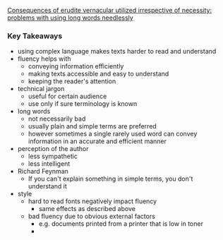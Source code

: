  [Consequences of erudite vernacular utilized irrespective of necessity: problems with using long words needlessly](https://cahill.people.unm.edu/480-21/Oppenheimer-2006-Applied_Cognitive_Psychology.pdf)

### Key Takeaways
+ using complex language makes texts harder to read and understand
+ fluency helps with
	+ conveying information efficiently
	+ making texts accessible and easy to understand
	+ keeping the reader's attention
+ technical jargon
	+ useful for certain audience
	+ use only if sure terminology is known
+ long words
	+ not necessarily bad
	+ usually plain and simple terms are preferred
	+ however sometimes a single rarely used word can convey information in an accurate and efficient manner
+ perception of the author
	+ less sympathetic
	+ less intelligent
+ Richard Feynman
	+ If you can't explain something in simple terms, you don't understand it
+ style
	+ hard to read fonts negatively impact fluency 
		+ same effects as described above
	+ bad fluency due to obvious external factors 
		+ e.g. documents printed from a printer that is low in toner
		+ 